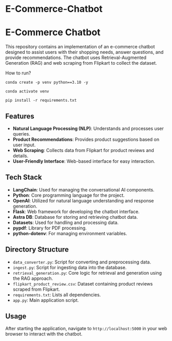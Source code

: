 # E-Commerce-Chatbot

# E-Commerce Chatbot

This repository contains an implementation of an e-commerce chatbot designed to assist users with their shopping needs, answer questions, and provide recommendations. The chatbot uses Retrieval-Augmented Generation (RAG) and web scraping from Flipkart to collect the dataset.

How to run?

```
conda create -p venv python==3.10 -y
```

```
conda activate venv
```

```
pip install -r requirements.txt
```

## Features

- **Natural Language Processing (NLP)**: Understands and processes user queries.
- **Product Recommendations**: Provides product suggestions based on user input.
- **Web Scraping**: Collects data from Flipkart for product reviews and details.
- **User-Friendly Interface**: Web-based interface for easy interaction.

## Tech Stack

- **LangChain**: Used for managing the conversational AI components.
- **Python**: Core programming language for the project.
- **OpenAI**: Utilized for natural language understanding and response generation.
- **Flask**: Web framework for developing the chatbot interface.
- **Astra DB**: Database for storing and retrieving chatbot data.
- **Datasets**: Used for handling and processing data.
- **pypdf**: Library for PDF processing.
- **python-dotenv**: For managing environment variables.

## Directory Structure

- `data_converter.py`: Script for converting and preprocessing data.
- `ingest.py`: Script for ingesting data into the database.
- `retrieval_generation.py`: Core logic for retrieval and generation using the RAG approach.
- `flipkart_product_review.csv`: Dataset containing product reviews scraped from Flipkart.
- `requirements.txt`: Lists all dependencies.
- `app.py`: Main application script.

## Usage

After starting the application, navigate to `http://localhost:5000` in your web browser to interact with the chatbot.
